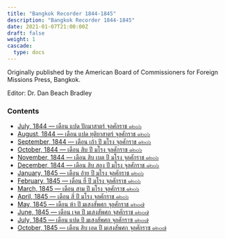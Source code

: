 ```yaml
---
title: "Bangkok Recorder 1844-1845"
description: "Bangkok Recorder 1844-1845"
date: 2021-01-07T21:00:00Z
draft: false
weight: 1
cascade:
  type: docs
---
```

Originally published by the American Board of Commissioners for Foreign Missions Press, Bangkok.

Editor: Dr. Dan Beach Bradley

### Contents

- [July, 1844 &mdash; เดือน แปด ปัถมาสาตร์ จุลศักราช ๑๒๐๖](1844-07)
- [August, 1844 &mdash; เดือน แปด ทุติยาสาตร์ จุลศักราช ๑๒๐๖](1844-08)
- [September, 1844 &mdash; เดือน เก้า ปี มโรง จุลศักราช ๑๒๐๖](1844-09)
- [October, 1844 &mdash; เดือน สิบ ปี มโรง จุลศักราช ๑๒๐๖](1844-10)
- [November, 1844 &mdash; เดือน สิบ เบต ปี มโรง จุลศักราช ๑๒๐๖](1844-11)
- [December, 1844 &mdash; เดือน สิบ สอง ปี มโรง จุลศักราช ๑๒๐๖](1844-12)
- [January, 1845 &mdash; เดือน อ้าย ปี มโรง จุลศักราช ๑๒๐๖](1845-01)
- [February, 1845 &mdash; เดื่อน ยี่ ปี มโรง จุลศักราช ๑๒๐๖](1845-02)
- [March, 1845 &mdash; เดือน สาม ปี มโรง จุลศักราช ๑๒๐๖](1845-03)
- [April, 1845 &mdash; เดือน สิ่ ปี มโรง จุลศักราช ๑๒๐๖](1845-04)
- [May, 1845 &mdash; เดือน ห้า ปี มเสงสัพศก จุลศักราช ๑๒๐๗](1845-05)
- [June, 1845 &mdash; เดือน เจด ปี มเสงสัพศก จุสศักราช ๑๒๐๗](1845-06)
- [July, 1845 &mdash; เดือน แปด ปี มเสงสัพศก จุลศักราซ ๑๒๐๗](1845-07)
- [October, 1845 &mdash; เดือน สิบ เอด ปี มเสงสัพศก จุลศักราซ ๑๒๐๗](1845-10)
